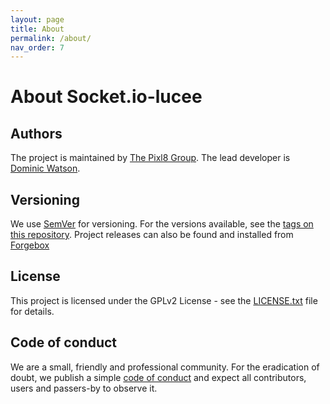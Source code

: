 ```yaml
---
layout: page
title: About
permalink: /about/
nav_order: 7
---
```


# About Socket.io-lucee


## Authors

The project is maintained by [The Pixl8 Group](https://www.pixl8.co.uk). The lead developer is [Dominic Watson](https://github.com/DominicWatson).

## Versioning

We use [SemVer](https://semver.org) for versioning. For the versions available, see the [tags on this repository](https://github.com/pixl8/socket.io-lucee/releases). Project releases can also be found and installed from [Forgebox](https://forgebox.io/view/socketio-lucee)

## License

This project is licensed under the GPLv2 License - see the [LICENSE.txt](https://github.com/pixl8/socket.io-lucee/blob/master/LICENSE.txt) file for details.

## Code of conduct

We are a small, friendly and professional community. For the eradication of doubt, we publish a simple [code of conduct](https://github.com/pixl8/socket.io-lucee/blob/master/CODE_OF_CONDUCT.md) and expect all contributors, users and passers-by to observe it.